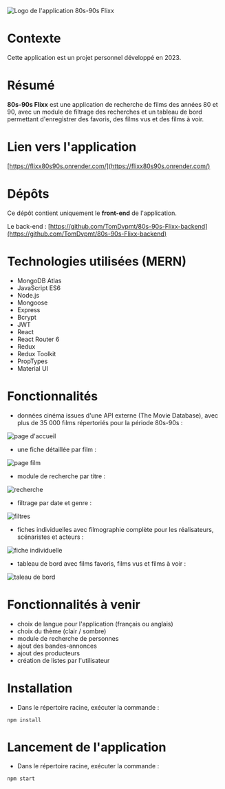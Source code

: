 ![Logo de l'application 80s-90s Flixx](/src/assets/logo/Flixx-logo.webp)

# Contexte

Cette application est un projet personnel développé en 2023.

# Résumé

**80s-90s Flixx** est une application de recherche de films des années 80 et 90, avec un module de filtrage des recherches et un tableau de bord permettant d'enregistrer des favoris, des films vus et des films à voir.

# Lien vers l'application

[https://flixx80s90s.onrender.com/](https://flixx80s90s.onrender.com/)

# Dépôts

Ce dépôt contient uniquement le **front-end** de l'application.

Le back-end : [https://github.com/TomDvpmt/80s-90s-Flixx-backend](https://github.com/TomDvpmt/80s-90s-Flixx-backend)

# Technologies utilisées (MERN)

-   MongoDB Atlas
-   JavaScript ES6
-   Node.js
-   Mongoose
-   Express
-   Bcrypt
-   JWT
-   React
-   React Router 6
-   Redux
-   Redux Toolkit
-   PropTypes
-   Material UI

# Fonctionnalités

-   données cinéma issues d'une API externe (The Movie Database), avec plus de 35 000 films répertoriés pour la période 80s-90s :

![page d'accueil](/src/assets/img/captures/flixx-home.webp)

-   une fiche détaillée par film :

![page film](/src/assets/img/captures/flixx-movie.webp)

-   module de recherche par titre :

![recherche](/src/assets/img/captures/flixx-search.webp)

-   filtrage par date et genre :

![filtres](/src/assets/img/captures/flixx-filters.webp)

-   fiches individuelles avec filmographie complète pour les réalisateurs, scénaristes et acteurs :

![fiche individuelle](/src/assets/img/captures/flixx-person.webp)

-   tableau de bord avec films favoris, films vus et films à voir :

![taleau de bord](/src/assets/img/captures/flixx-dashboard.webp)

# Fonctionnalités à venir

-   choix de langue pour l'application (français ou anglais)
-   choix du thème (clair / sombre)
-   module de recherche de personnes
-   ajout des bandes-annonces
-   ajout des producteurs
-   création de listes par l'utilisateur

# Installation

-   Dans le répertoire racine, exécuter la commande :

`npm install`

# Lancement de l'application

-   Dans le répertoire racine, exécuter la commande :

`npm start`
